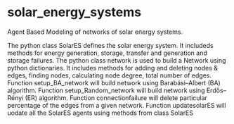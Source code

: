 # solar_energy_systems
Agent Based Modeling of networks of solar energy systems. 

The python class SolarES defines the solar energy system. 
It includeds methods for energy generation, storage, transfer and generation and storage failures.
The python class network is used to build a Network using python dictionaries.
It includes methods for adding and deleting nodes & edges, finding nodes, calculating node degree, total number of edges. 
Function setup_BA_network will build network using Barabási–Albert (BA) algorithm.
Function setup_Random_network will build network using Erdős–Rényi (ER) algorithm.
Function connectionfailure will delete particular percentage of the edges from a given network.
Function updatesolarES will uodate all the SolarES agents using methods from class SolarES
